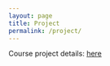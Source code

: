 ```yaml
---
layout: page
title: Project
permalink: /project/
---
```

Course project details: <a href = "static_files/presentations/MA506_Project.pdf" target="_blank"> here </a>
